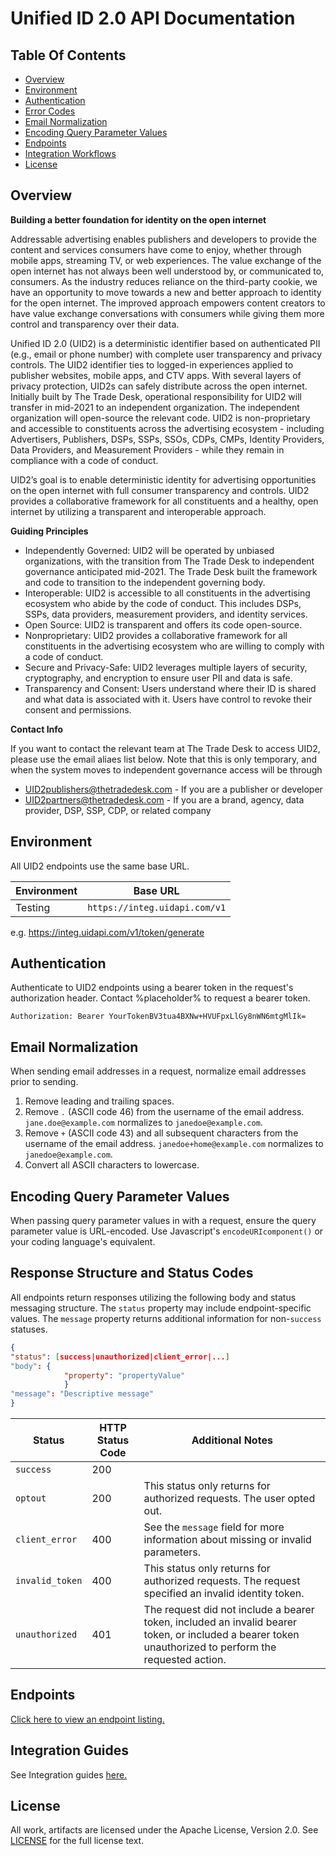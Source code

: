 # Unified ID 2.0 API Documentation

## Table Of Contents
* [Overview](#overview)
* [Environment](#environment)
* [Authentication](#authentication)
* [Error Codes](#error-codes)
* [Email Normalization](#email-normalization)
* [Encoding Query Parameter Values](#encode-query-parameter-values)
* [Endpoints](#endpoints)
* [Integration Workflows](#integration-workflows)
* [License](#license)


## Overview

**Building a better foundation for identity on the open internet**

Addressable advertising enables publishers and developers to provide the content and services consumers have come to enjoy, whether through mobile apps, streaming TV, or web experiences. The value exchange of the open internet has not always been well understood by, or communicated to, consumers. As the industry reduces reliance on the third-party cookie, we have an opportunity to move towards a new and better approach to identity for the open internet. The improved approach empowers content creators to have value exchange conversations with consumers while giving them more control and transparency over their data. 

Unified ID 2.0 (UID2) is a deterministic identifier based on authenticated PII (e.g., email or phone number) with complete user transparency and privacy controls. The UID2 identifier ties to logged-in experiences applied to publisher websites, mobile apps, and CTV apps. With several layers of privacy protection, UID2s can safely distribute across the open internet. Initially built by The Trade Desk, operational responsibility for UID2 will transfer in mid-2021 to an independent organization. The independent organization will open-source the relevant code. UID2 is non-proprietary and accessible to constituents across the advertising ecosystem - including Advertisers, Publishers, DSPs, SSPs, SSOs, CDPs, CMPs, Identity Providers, Data Providers, and Measurement Providers - while they remain in compliance with a code of conduct. 

UID2’s goal is to enable deterministic identity for advertising opportunities on the open internet with full consumer transparency and controls. UID2 provides a collaborative framework for all constituents and a healthy, open internet by utilizing a transparent and interoperable approach. 

**Guiding Principles**

+ Independently Governed: UID2 will be operated by unbiased organizations, with the transition from The Trade Desk to independent governance anticipated mid-2021. The Trade Desk built the framework and code to transition to the independent governing body. 
+ Interoperable: UID2 is accessible to all constituents in the advertising ecosystem who abide by the code of conduct. This includes DSPs, SSPs, data providers, measurement providers, and identity services. 
+ Open Source: UID2 is transparent and offers its code open-source.   
+ Nonproprietary: UID2 provides a collaborative framework for all constituents in the advertising ecosystem who are willing to comply with a code of conduct. 
+ Secure and Privacy-Safe: UID2 leverages multiple layers of security, cryptography, and encryption to ensure user PII and data is safe. 
+ Transparency and Consent: Users understand where their ID is shared and what data is associated with it. Users have control to revoke their consent and permissions. 

**Contact Info**

If you want to contact the relevant team at The Trade Desk to access UID2, please use the email aliaes list below. Note that this is only temporary, and when the system moves to independent governance access will be through
+  UID2publishers@thetradedesk.com - If you are a publisher or developer
+  UID2partners@thetradedesk.com - If you are a brand, agency, data provider, DSP, SSP, CDP, or related company

## Environment 

All UID2 endpoints use the same base URL.

| Environment | Base URL |
| --- | --- |
| Testing | ```https://integ.uidapi.com/v1``` |

e.g. https://integ.uidapi.com/v1/token/generate

## Authentication

Authenticate to UID2 endpoints using a bearer token in the request's authorization header. Contact %placeholder% to request a bearer token.

```Authorization: Bearer YourTokenBV3tua4BXNw+HVUFpxLlGy8nWN6mtgMlIk=```

## Email Normalization

When sending email addresses in a request, normalize email addresses prior to sending.

1. Remove leading and trailing spaces.
2. Remove `.` (ASCII code 46) from the username of the email address. `jane.doe@example.com` normalizes to `janedoe@example.com`.
3. Remove `+` (ASCII code 43) and all subsequent characters from the username of the email address. `janedoe+home@example.com` normalizes to `janedoe@example.com`.
4. Convert all ASCII characters to lowercase.

## Encoding Query Parameter Values

When passing query parameter values in with a request, ensure the query parameter value is URL-encoded. Use Javascript's `encodeURIcomponent()` or your coding language's equivalent.

## Response Structure and Status Codes

All endpoints return responses utilizing the following body and status messaging structure. The `status` property may include endpoint-specific values. The `message` property returns additional information for non-`success` statuses.

```json
{
"status": [success|unauthorized|client_error|...]
"body": {
            "property": "propertyValue"
            }
"message": "Descriptive message"
}
```

| Status | HTTP Status Code | Additional Notes |
| --- | --- | --- |
| `success` | 200 | |
| `optout` | 200 | This status only returns for authorized requests. The user opted out. |
| `client_error` | 400 | See the `message` field for more information about missing or invalid parameters. |
| `invalid_token` | 400 | This status only returns for authorized requests. The request specified an invalid identity token. |
| `unauthorized` | 401 | The request did not include a bearer token, included an invalid bearer token, or included a bearer token unauthorized to perform the requested action. |

## Endpoints

[Click here to view an endpoint listing.](/v1/endpoints/README.md)

## Integration Guides
See Integration guides [here.](/v1/guides/README.md)

## License
All work, artifacts are licensed under the Apache License, Version 2.0. See [LICENSE](http://www.apache.org/licenses/LICENSE-2.0.txt) for the full license text.
